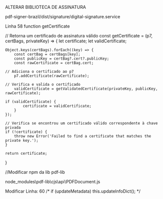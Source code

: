 ALTERAR BIBLIOTECA DE ASSINATURA

pdf-signer-brazil/dist/signature/digital-signature.service

Linha 58 function getCertificate

// Retorna um certificado de assinatura válido
const getCertificate = (p7, certBags, privateKey) => {
    let certificate;
    let validCertificate;

    Object.keys(certBags).forEach((key) => {
        const certBag = certBags[key];
        const publicKey = certBag?.cert?.publicKey;
        const rawCertificate = certBag.cert;

    // Adiciona o certificado ao p7
        p7.addCertificate(rawCertificate);

    // Verifica e valida o certificado
        validCertificate = getValidatedCertificate(privateKey, publicKey, rawCertificate);

    if (validCertificate) {
            certificate = validCertificate;
        }
    });

    // Verifica se encontrou um certificado válido correspondente à chave privada
    if (!certificate) {
        throw new Error('Failed to find a certificate that matches the private key.');
    }

    return certificate;
}


//Modificar  npm da lib pdf-lib

node_modules\pdf-lib\cjs\api\PDFDocument.js

Modificar Linha: 60
/*
  if (updateMetadata)
    this.updateInfoDict();
*/
